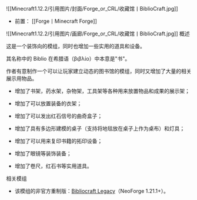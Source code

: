 ![[Minecraft1.12.2/引用图片/封面/Forge_or_CRL/收藏馆丨BiblioCraft.jpg]]
- 前置：
 [[Forge丨Minecraft Forge]]

![[Minecraft1.12.2/引用图片/画廊/Forge_or_CRL/收藏馆丨BiblioCraft.jpg]]
概述

这是一个装饰向的模组，同时也增加一些实用的道具和设备。

其名称中的 Biblio 在希腊语（βιβλίο）中本意是"书"。

作者有意制作一个可以让玩家建立动态的图书馆的模组，同时又增加了大量的相关展示用物品。

- 增加了书架，药水架，杂物架，工具架等各种用来放置物品和成果的展示架；
    
- 增加了可以放置装备的衣架；
    
- 增加了可以发出红石信号的曲奇盒子；
    
- 增加了具有多边形建模的桌子（支持将地毯放在桌子上作为桌布）和灯具；
    
- 增加了可以用来复印书籍的拓印设备；
    
- 增加了眼镜等装饰装备；
    
- 增加了卷尺，红石书等实用道具。
    

相关模组

- 该模组的非官方重制版：[Bibliocraft Legacy](https://www.mcmod.cn/class/17084.html)（NeoForge 1.21.1+）。